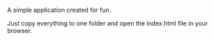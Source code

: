 A simple application created for fun.


Just copy everything to one folder and open the index.html file in your browser.